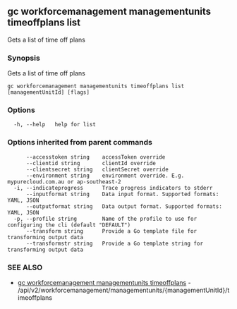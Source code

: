 ## gc workforcemanagement managementunits timeoffplans list

Gets a list of time off plans

### Synopsis

Gets a list of time off plans

```
gc workforcemanagement managementunits timeoffplans list [managementUnitId] [flags]
```

### Options

```
  -h, --help   help for list
```

### Options inherited from parent commands

```
      --accesstoken string    accessToken override
      --clientid string       clientId override
      --clientsecret string   clientSecret override
      --environment string    environment override. E.g. mypurecloud.com.au or ap-southeast-2
  -i, --indicateprogress      Trace progress indicators to stderr
      --inputformat string    Data input format. Supported formats: YAML, JSON
      --outputformat string   Data output format. Supported formats: YAML, JSON
  -p, --profile string        Name of the profile to use for configuring the cli (default "DEFAULT")
      --transform string      Provide a Go template file for transforming output data
      --transformstr string   Provide a Go template string for transforming output data
```

### SEE ALSO

* [gc workforcemanagement managementunits timeoffplans](gc_workforcemanagement_managementunits_timeoffplans.html)	 - /api/v2/workforcemanagement/managementunits/{managementUnitId}/timeoffplans


